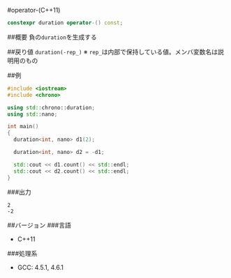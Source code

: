 #operator-(C++11)
```cpp
constexpr duration operator-() const;
```

##概要
負の`duration`を生成する

##戻り値
`duration(-rep_)`
※ `rep_`は内部で保持している値。メンバ変数名は説明用のもの


##例
```cpp
#include <iostream>
#include <chrono>

using std::chrono::duration;
using std::nano;

int main()
{
  duration<int, nano> d1(2);

  duration<int, nano> d2 = -d1;

  std::cout << d1.count() << std::endl;
  std::cout << d2.count() << std::endl;
}
```

###出力
```
2
-2
```

##バージョン
###言語
- C++11

###処理系
- GCC: 4.5.1, 4.6.1

